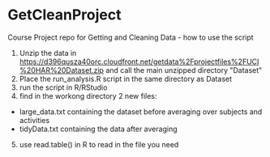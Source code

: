 # GetCleanProject
Course Project repo for Getting and Cleaning Data - how to use the script

1. Unzip the data in https://d396qusza40orc.cloudfront.net/getdata%2Fprojectfiles%2FUCI%20HAR%20Dataset.zip and call the main unzipped directory "Dataset"
2. Place the run_analysis.R script in the same directory as Dataset
3. run the script in R/RStudio
4. find in the workong directory 2 new files:
 - large_data.txt containing the dataset before averaging over subjects and activities
 - tidyData.txt containing the data after averaging
5. use read.table() in R to read in the file you need
